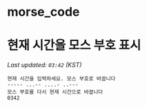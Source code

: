 # morse_code
# 현재 시간을 모스 부호 표시
<!-- MORSE_TIME_START -->
_Last updated: `03:42` (KST)_

```
현재 시간을 입력하세요. 모스 부호로 바꿉니다
----- ...-- ....- ..---
모스 부호를 다시 현재 시간으로 바꿉니다
0342
```
<!-- MORSE_TIME_END -->
